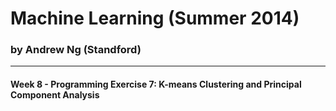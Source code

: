 Machine Learning (Summer 2014)
==============================
### by Andrew Ng (Standford)
----------------------------
#### Week 8 - Programming Exercise 7: K-means Clustering and Principal Component Analysis
